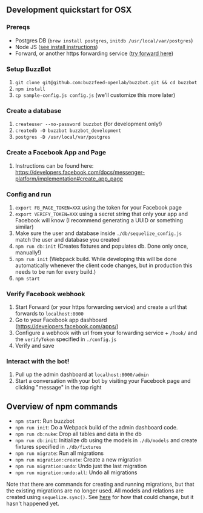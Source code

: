 ## Development quickstart for OSX

### Prereqs

- Postgres DB (`brew install postgres`, `initdb /usr/local/var/postgres`)
- Node JS ([see install instructions](https://nodejs.org/en/download/package-manager/#osx))
- Forward, or another https forwarding service ([try forward here](https://forwardhq.com/))

### Setup BuzzBot

1. `git clone git@github.com:buzzfeed-openlab/buzzbot.git && cd buzzbot`
2. `npm install`
3. `cp sample-config.js config.js` (we'll customize this more later)

### Create a database

1. `createuser --no-password buzzbot` (for development only!)
2. `createdb -O buzzbot buzzbot_development`
3. `postgres -D /usr/local/var/postgres`

### Create a Facebook App and Page

1. Instructions can be found here: https://developers.facebook.com/docs/messenger-platform/implementation#create_app_page

### Config and run

1. `export FB_PAGE_TOKEN=XXX` using the token for your Facebook page
2. `export VERIFY_TOKEN=XXX` using a secret string that only your app and Facebook will know (I recommend generating a UUID or something similar)
3. Make sure the user and database inside `./db/sequelize_config.js` match the user and database you created
4. `npm run db:init` (Creates fixtures and populates db. Done only once, manually!)
5. `npm run init` (Webpack build. While developing this will be done automatically whenever the client code changes, but in production this needs to be run for every build.)
6. `npm start`

### Verify Facebook webhook

1. Start Forward (or your https forwarding service) and create a url that forwards to `localhost:8000`
2. Go to your Facebook app dashboard (https://developers.facebook.com/apps/)
3. Configure a webhook with url from your forwarding service + `/hook/` and the `verifyToken` specified in `./config.js`
4. Verify and save


### Interact with the bot!

1. Pull up the admin dashboard at `localhost:8000/admin`
2. Start a conversation with your bot by visiting your Facebook page and clicking "message" in the top right


## Overview of npm commands

- `npm start`: Run buzzbot
- `npm run init`: Do a Webpack build of the admin dashboard code.
- `npm run db:nuke`: Drop all tables and data in the db
- `npm run db:init`: Initialize db using the models in `./db/models` and create fixtures specified in `./db/fixtures`
- `npm run migrate`: Run all migrations
- `npm run migration:create`: Create a new migration
- `npm run migration:undo`: Undo just the last migration
- `npm run migration:undo:all`: Undo all migrations

Note that there are commands for creating and running migrations, but that the existing migrations are no longer used. All models and relations are created using `sequelize.sync()`. See [here](https://stackoverflow.com/questions/21105748/sequelize-js-how-to-use-migrations-and-sync) for how that could change, but it hasn't happened yet.
